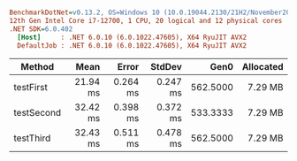 ``` ini

BenchmarkDotNet=v0.13.2, OS=Windows 10 (10.0.19044.2130/21H2/November2021Update)
12th Gen Intel Core i7-12700, 1 CPU, 20 logical and 12 physical cores
.NET SDK=6.0.402
  [Host]     : .NET 6.0.10 (6.0.1022.47605), X64 RyuJIT AVX2
  DefaultJob : .NET 6.0.10 (6.0.1022.47605), X64 RyuJIT AVX2


```
|     Method |     Mean |    Error |   StdDev |     Gen0 | Allocated |
|----------- |---------:|---------:|---------:|---------:|----------:|
|  testFirst | 21.94 ms | 0.264 ms | 0.247 ms | 562.5000 |   7.29 MB |
| testSecond | 32.42 ms | 0.398 ms | 0.372 ms | 533.3333 |   7.29 MB |
|  testThird | 32.43 ms | 0.511 ms | 0.478 ms | 562.5000 |   7.29 MB |
